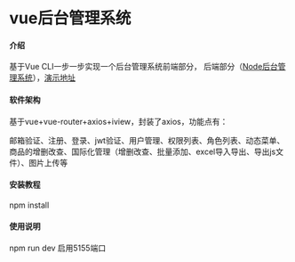 # vue后台管理系统

#### 介绍
基于Vue CLI一步一步实现一个后台管理系统前端部分， 后端部分（[Node后台管理系统](https://github.com/heerey525/express_mongoDB)），[演示地址](https://heerey.cn/expressMongoDB)

#### 软件架构
基于vue+vue-router+axios+iview，封装了axios，功能点有：

邮箱验证、注册、登录、jwt验证、用户管理、权限列表、角色列表、动态菜单、商品的增删改查、国际化管理（增删改查、批量添加、excel导入导出、导出js文件）、图片上传等


#### 安装教程

npm install

#### 使用说明

npm run dev 启用5155端口
